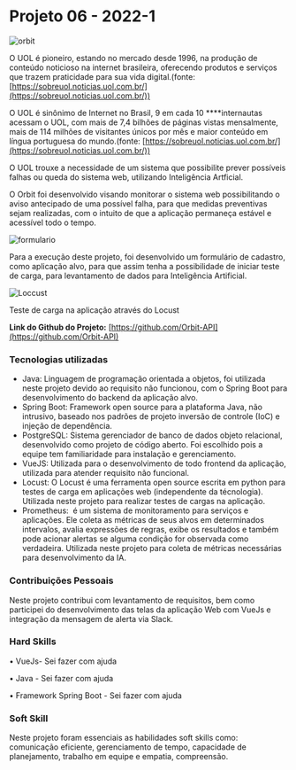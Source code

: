 # Projeto 06 - 2022-1

![orbit](https://user-images.githubusercontent.com/56441321/166165589-b42c41e3-636e-4ba0-8c6d-e28dacfb8787.png)

O UOL é pioneiro, estando no mercado desde 1996, na produção de conteúdo noticioso na internet brasileira, oferecendo produtos e serviços que trazem praticidade para sua vida digital.(fonte: [https://sobreuol.noticias.uol.com.br/](https://sobreuol.noticias.uol.com.br/))

O UOL é sinônimo de Internet no Brasil, 9 em cada 10 ****internautas acessam o UOL, com mais de 7,4 bilhões de páginas vistas mensalmente, mais de 114 milhões de visitantes únicos por mês e maior conteúdo em língua portuguesa do mundo.(fonte: [https://sobreuol.noticias.uol.com.br/](https://sobreuol.noticias.uol.com.br/))

O UOL trouxe a necessidade de um sistema que possibilite prever possíveis falhas ou queda do sistema web, utilizando Inteligência Artficial.

O Orbit foi desenvolvido visando monitorar o sistema web possibilitando o aviso antecipado de uma possível falha, para que medidas preventivas sejam realizadas, com o intuito de que a aplicação permaneça estável e acessível todo o tempo.

![formulario](https://user-images.githubusercontent.com/56441321/166165677-e44f6542-62f3-4feb-b022-0e3e3dc1c305.png)

Para a execução deste projeto, foi desenvolvido um formulário de cadastro, como aplicação alvo, para que assim tenha a possibilidade de iniciar teste de carga, para levantamento de dados para Inteligência Artificial.

![Loccust](https://user-images.githubusercontent.com/56441321/166165738-999d857f-7171-4390-88e0-ec9fc6256e24.png)

Teste de carga na aplicação através do Locust

**Link do Github do Projeto:** 
[https://github.com/Orbit-API](https://github.com/Orbit-API)

### Tecnologias utilizadas

- Java: Linguagem de programação orientada a objetos, foi utilizada neste projeto devido ao requisito não funcionou, com o Spring Boot para desenvolvimento do backend da aplicação alvo.
- Spring Boot: Framework open source para a plataforma Java, não intrusivo, baseado nos padrões de projeto inversão de controle (IoC) e injeção de dependência.
- PostgreSQL: Sistema gerenciador de banco de dados objeto relacional, desenvolvido como projeto de código aberto. Foi escolhido pois a equipe tem familiaridade para instalação e gerenciamento.
- VueJS: Utilizada para o desenvolvimento de todo frontend da aplicação, utilizada para atender requisito não funcional.
- Locust: O Locust é uma ferramenta open source escrita em python para testes de carga em aplicações web (independente da técnologia). Utilizada neste projeto para realizar testes de cargas na aplicação.
- Prometheus:  é um sistema de monitoramento para serviços e aplicações. Ele coleta as métricas de seus alvos em determinados intervalos, avalia expressões de regras, exibe os resultados e também pode acionar alertas se alguma condição for observada como verdadeira. Utilizada neste projeto para coleta de métricas necessárias para desenvolvimento da IA.

### Contribuições Pessoais

Neste projeto contribui com levantamento de requisitos, bem como participei do desenvolvimento das telas da aplicação Web com VueJs e integração da mensagem de alerta via Slack.

### Hard Skills

 •  VueJs- Sei fazer com ajuda

 • Java - Sei fazer com ajuda

 • Framework Spring Boot - Sei fazer com ajuda

### Soft Skill

Neste projeto foram essenciais as habilidades soft skills como: comunicação eficiente, gerenciamento de tempo, capacidade de planejamento, trabalho em equipe e empatia, compreensão.
